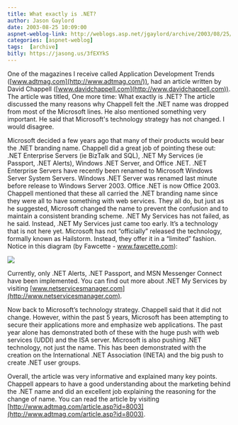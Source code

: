 ```yaml
---
title: What exactly is .NET?
author: Jason Gaylord
date: 2003-08-25 10:09:00
aspnet-weblog-link: http://weblogs.asp.net/jgaylord/archive/2003/08/25/25253.aspx
categories: [aspnet-weblog]
tags:  [archive]
bitly: https://jasong.us/3fEXYkS
---
```


One of the magazines I receive called Application Development Trends ([www.adtmag.com](http://www.adtmag.com/)), had an article written by David Chappell ([www.davidchappell.com](http://www.davidchappell.com)). The article was titled, One more time: What exactly is .NET? The article discussed the many reasons why Chappell felt the .NET name was dropped from most of the Microsoft lines. He also mentioned something very important. He said that Microsoft's technology strategy has not changed. I would disagree.

Microsoft decided a few years ago that many of their products would bear the .NET branding name. Chappell did a great job of pointing these out: .NET Enterprise Servers (ie BizTalk and SQL), .NET My Services (ie Passport, .NET Alerts), Windows .NET Server, and Office .NET. .NET Enterprise Servers have recently been renamed to Microsoft Windows Server System Servers. Windows .NET Server was renamed last minute before release to Windows Server 2003. Office .NET is now Office 2003. Chappell mentioned that these all carried the .NET branding name since they were all to have something with web services. They all do, but just as he suggested, Microsoft changed the name to prevent the confusion and to maintain a consistent branding scheme. .NET My Services has not failed, as he said. Instead, .NET My Services just came too early. It’s a technology that is not here yet. Microsoft has not “officially” released the technology, formally known as Hailstorm. Instead, they offer it in a “limited” fashion. Notice in this diagram (by Fawcette - www.fawcette.com):

![](https://cdn.jasongaylord.com/images/2003/08/25/dm0203XML_f1.gif)

Currently, only .NET Alerts, .NET Passport, and MSN Messenger Connect have been implemented. You can find out more about .NET My Services by visiting [www.netservicesmanager.com](http://www.netservicesmanager.com).

Now back to Microsoft’s technology strategy. Chappell said that it did not change. However, within the past 5 years, Microsoft has been attempting to secure their applications more and emphasize web applications. The past year alone has demonstrated both of these with the huge push with web services (UDDI) and the ISA server. Microsoft is also pushing .NET technology, not just the name. This has been demonstrated with the creation on the International .NET Association (INETA) and the big push to create .NET user groups.

Overall, the article was very informative and explained many key points. Chappell appears to have a good understanding about the marketing behind the .NET name and did an excellent job explaining the reasoning for the change of name. You can read the article by visiting [http://www.adtmag.com/article.asp?id=8003](http://www.adtmag.com/article.asp?id=8003).
